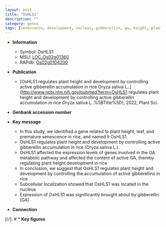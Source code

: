 ```yaml
---
layout: post
title: "OsHLS1"
description: ""
category: genes
tags: [senescence, development, nucleus, gibberellin, ga, height, plant height, Gibberellin, GA,  ga ]
---
```


* **Information**  
    + Symbol: OsHLS1  
    + MSU: [LOC_Os02g01360](http://rice.uga.edu/cgi-bin/ORF_infopage.cgi?orf=LOC_Os02g01360)  
    + RAPdb: [Os02g0104200](http://rapdb.dna.affrc.go.jp/viewer/gbrowse_details/irgsp1?name=Os02g0104200)  

* **Publication**  
    + [OsHLS1 regulates plant height and development by controlling active gibberellin accumulation in rice Oryza sativa L..](http://www.ncbi.nlm.nih.gov/pubmed?term=OsHLS1 regulates plant height and development by controlling active gibberellin accumulation in rice Oryza sativa L..%5BTitle%5D), 2022, Plant Sci.

* **Genbank accession number**  

* **Key message**  
    + In this study, we identified a gene related to plant height, leaf, and premature senescence in rice, and named it OsHLS1
    + OsHLS1 regulates plant height and development by controlling active gibberellin accumulation in rice (Oryza sativa L.).
    + OsHLS1 affected the expression levels of genes involved in the GA metabolic pathway and affected the content of active GA, thereby regulating plant height development in rice
    + In conclusion, we suggest that OsHLS1 regulates plant height and development by controlling the accumulation of active gibberellins in rice
    + Subcellular localization showed that OsHLS1 was located in the nucleus
    + Expression of OsHLS1 was significantly brought about by gibberellin (GA)

* **Connection**  

[//]: # * **Key figures**  


